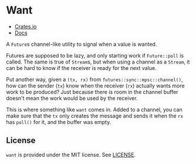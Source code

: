 # Want

- [Crates.io](https://crates.io/crates/want)
- [Docs](https://docs.rs/want)

A `Future`s channel-like utility to signal when a value is wanted.

Futures are supposed to be lazy, and only starting work if `Future::poll`
is called. The same is true of `Stream`s, but when using a channel as
a `Stream`, it can be hard to know if the receiver is ready for the next
value.

Put another way, given a `(tx, rx)` from `futures::sync::mpsc::channel()`,
how can the sender (`tx`) know when the receiver (`rx`) actually wants more
work to be produced? Just because there is room in the channel buffer
doesn't mean the work would be used by the receiver.

This is where something like `want` comes in. Added to a channel, you can
make sure that the `tx` only creates the message and sends it when the `rx`
has `poll()` for it, and the buffer was empty.

## License

`want` is provided under the MIT license. See [LICENSE](LICENSE).
